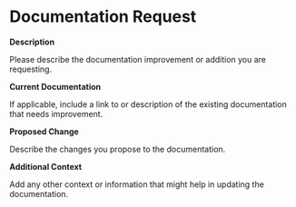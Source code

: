 # Documentation Request

**Description**

Please describe the documentation improvement or addition you are requesting.

**Current Documentation**

If applicable, include a link to or description of the existing documentation that needs improvement.

**Proposed Change**

Describe the changes you propose to the documentation.

**Additional Context**

Add any other context or information that might help in updating the documentation.
